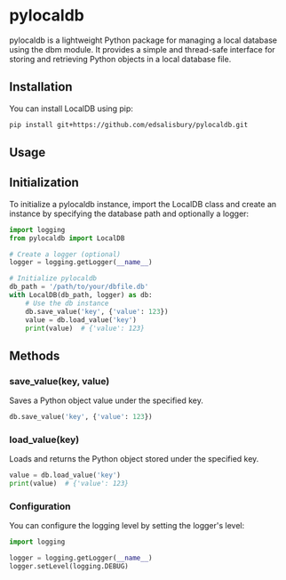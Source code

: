 # pylocaldb

pylocaldb is a lightweight Python package for managing a local database using the dbm module. It provides a simple and thread-safe interface for storing and retrieving Python objects in a local database file.

## Installation

You can install LocalDB using pip:

```bash
pip install git+https://github.com/edsalisbury/pylocaldb.git
```

## Usage

## Initialization

To initialize a pylocaldb instance, import the LocalDB class and create an instance by specifying the database path and optionally a logger:

```python
import logging
from pylocaldb import LocalDB

# Create a logger (optional)
logger = logging.getLogger(__name__)

# Initialize pylocaldb
db_path = '/path/to/your/dbfile.db'
with LocalDB(db_path, logger) as db:
    # Use the db instance
    db.save_value('key', {'value': 123})
    value = db.load_value('key')
    print(value)  # {'value': 123}
```

## Methods

### save_value(key, value)

Saves a Python object value under the specified key.

```python
db.save_value('key', {'value': 123})
```

### load_value(key)

Loads and returns the Python object stored under the specified key.

```python
value = db.load_value('key')
print(value)  # {'value': 123}
```

### Configuration

You can configure the logging level by setting the logger's level:

```python
import logging

logger = logging.getLogger(__name__)
logger.setLevel(logging.DEBUG)
```
